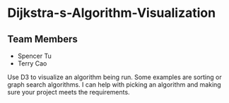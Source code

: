 # Dijkstra-s-Algorithm-Visualization

## Team Members
- Spencer Tu
- Terry Cao

Use D3 to visualize an algorithm being run. Some examples are sorting or graph search algorithms. I can help with picking an algorithm and making sure your project meets the requirements.
